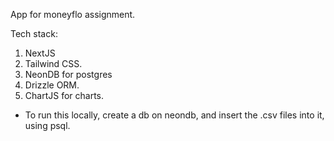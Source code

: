 App for moneyflo assignment.

Tech stack:

1. NextJS
2. Tailwind CSS.
3. NeonDB for postgres
4. Drizzle ORM.
5. ChartJS for charts.

- To run this locally, create a db on neondb, and insert the .csv files into it, using psql.
